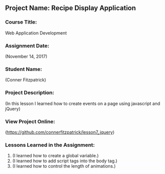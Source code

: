 ## Project Name:  Recipe Display Application

### Course Title:
Web Application Development

### Assignment Date:  
(November 14, 2017)

### Student Name:  
(Conner Fitzpatrick)

### Project Description:
(In this lesson I learned how to create events on a page using javascript and jQuery)

### View Project Online:
(https://github.com/connerfitzpatrick/lesson7_jquery)

### Lessons Learned in the Assignment:
1. (I learned how to create a global variable.)
2. (I learned how to add script tags into the body tag.)
3. (I learned how to control the length of animations.)

